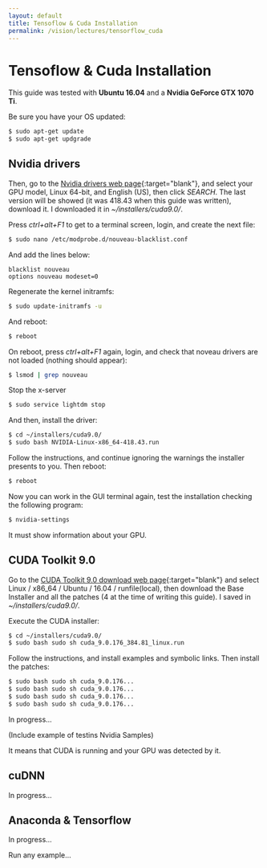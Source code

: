 ```yaml
---
layout: default
title: Tensoflow & Cuda Installation
permalink: /vision/lectures/tensorflow_cuda
---
```


# Tensoflow & Cuda Installation

This guide was tested with **Ubuntu 16.04** and a **Nvidia GeForce GTX 1070 Ti**.

Be sure you have your OS updated:

``` bash
$ sudo apt-get update
$ sudo apt-get updgrade
```

## Nvidia drivers

Then, go to the [Nvidia drivers web page](https://www.nvidia.es/Download/index.aspx){:target="blank"}, and select your GPU model, Linux  64-bit, and English (US), then click *SEARCH*. The last version will be showed (it was 418.43 when this guide was written), download it. I downloaded it in *~/installers/cuda9.0/*.

Press *ctrl+alt+F1* to get to a terminal screen, login, and create the next file:

``` bash
$ sudo nano /etc/modprobe.d/nouveau-blacklist.conf
```

And add the lines below:

```
blacklist nouveau
options nouveau modeset=0
```

Regenerate the kernel initramfs:

``` bash
$ sudo update-initramfs -u
```

And reboot:

``` bash
$ reboot
```

On reboot, press *ctrl+alt+F1* again, login, and check that noveau drivers are not loaded (nothing should appear):

``` bash
$ lsmod | grep nouveau
```

Stop the x-server

``` bash
$ sudo service lightdm stop
```

And then, install the driver:

``` bash
$ cd ~/installers/cuda9.0/
$ sudo bash NVIDIA-Linux-x86_64-418.43.run
```

Follow the instructions, and continue ignoring the warnings the installer presents to you. Then reboot:

``` bash
$ reboot
```

Now you can work in the GUI terminal again, test the installation checking the following program:

``` bash
$ nvidia-settings
```

It must show information about your GPU.

## CUDA Toolkit 9.0

Go to the [CUDA Toolkit 9.0 download web page](https://developer.nvidia.com/cuda-90-download-archive){:target="blank"} and select Linux / x86_64 / Ubuntu / 16.04 / runfile(local), then download the Base Installer and all the patches (4 at the time of writing this guide). I saved in *~/installers/cuda9.0/*.

Execute the CUDA installer:

``` bash
$ cd ~/installers/cuda9.0/
$ sudo bash sudo sh cuda_9.0.176_384.81_linux.run
```

Follow the instructions, and install examples and symbolic links. Then install the patches:

``` bash
$ sudo bash sudo sh cuda_9.0.176...
$ sudo bash sudo sh cuda_9.0.176...
$ sudo bash sudo sh cuda_9.0.176...
$ sudo bash sudo sh cuda_9.0.176...
```

In progress...

(Include example of testins Nvidia Samples)

It means that CUDA is running and your GPU was detected by it.

## cuDNN

In progress...

## Anaconda & Tensorflow

In progress...

Run any example...
